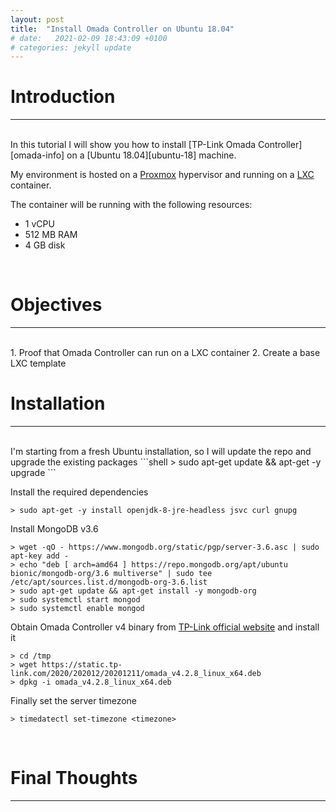 ```yaml
---
layout: post
title:  "Install Omada Controller on Ubuntu 18.04"
# date:   2021-02-09 18:43:09 +0100
# categories: jekyll update
---
```


# __Introduction__
---
<br>
In this tutorial I will show you how to install [TP-Link Omada Controller][omada-info] on a [Ubuntu 18.04][ubuntu-18] machine.

My environment is hosted on a [Proxmox][proxmox-info] hypervisor and running on a [LXC][lxc-info] container.

The container will be running with the following resources:
  * 1 vCPU
  * 512 MB RAM
  * 4 GB disk
<br>

# __Objectives__
---
<br>
  1. Proof that Omada Controller can run on a LXC container
  2. Create a base LXC template
<br>

# __Installation__
---
<br>
I'm starting from a fresh Ubuntu installation, so I will update the repo and upgrade the existing packages
```shell
> sudo apt-get update && apt-get -y upgrade
```

Install the required dependencies
```shell
> sudo apt-get -y install openjdk-8-jre-headless jsvc curl gnupg
```

Install MongoDB v3.6
```shell
> wget -qO - https://www.mongodb.org/static/pgp/server-3.6.asc | sudo apt-key add -
> echo "deb [ arch=amd64 ] https://repo.mongodb.org/apt/ubuntu bionic/mongodb-org/3.6 multiverse" | sudo tee /etc/apt/sources.list.d/mongodb-org-3.6.list
> sudo apt-get update && apt-get install -y mongodb-org
> sudo systemctl start mongod
> sudo systemctl enable mongod
```

Obtain Omada Controller v4 binary from [TP-Link official website][omada-download] and install it
```shell
> cd /tmp
> wget https://static.tp-link.com/2020/202012/20201211/omada_v4.2.8_linux_x64.deb
> dpkg -i omada_v4.2.8_linux_x64.deb
```

Finally set the server timezone
```shell
> timedatectl set-timezone <timezone>
```
<br>

# __Final Thoughts__
---
<br>

[omada-download]: https://www.tp-link.com/en/support/download/omada-software-controller/#Controller_Software
[omada-info]: https://www.tp-link.com/en/omada-sdn/
[ubuntu-18]: https://releases.ubuntu.com/18.04/
[lxc-info]: https://linuxcontainers.org/lxc/introduction/
[proxmox-info]: https://www.proxmox.com/en/proxmox-ve